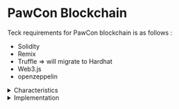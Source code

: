 # PawCon Blockchain
Teck requirements for PawCon blockchain is as follows : 

- Solidity
- Remix
- Truffle => will migrate to Hardhat
- Web3.js 
- openzeppelin

<details>
<summary>Characteristics</summary>

- constants are managed under constant directory
- contracts secured with openzeppelin extensions
- contracts deployed and verified in Etherscan(testnet)
- Role-based access control
- tips and tricks to lower gas fee : (list here)
</details>

<details>
<summary>Implementation</summary>

## Token
- ERC20 Churu
- ERC721 Curious Pawoneer

## Contract
- Certificate
- Reveal
- Presale(Free minting)
- Ticketing
- Dynamic cost/minting
</details>